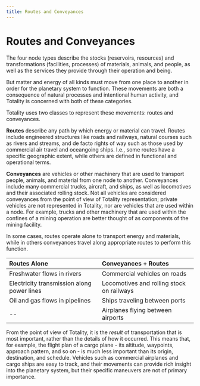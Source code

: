 ```yaml
---
title: Routes and Conveyances
---
```


# Routes and Conveyances

The four node types describe the stocks (reservoirs, resources) and transformations (facilities, processes) of materials, animals, and people, as well as the services they provide through their operation and being.

But matter and energy of all kinds must move from one place to another in order for the planetary system to function. These movements are both a consequence of natural processes and intentional human activity, and Totality is concerned with both of these categories.

Totality uses two classes to represent these movements: routes and conveyances.

**Routes** describe any path by which energy or material can travel. Routes include engineered structures like roads and railways, natural courses such as rivers and streams, and de facto rights of way such as those used by commercial air travel and oceangoing ships. I.e., some routes have a specific geographic extent, while others are defined in functional and operational terms.

**Conveyances** are vehicles or other machinery that are used to transport people, animals, and material from one node to another. Conveyances include many commercial trucks, aircraft, and ships, as well as locomotives and their associated rolling stock. Not all vehicles are considered conveyances from the point of view of Totality representation; private vehicles are not represented in Totality, nor are vehicles that are used within a node. For example, trucks and other machinery that are used within the confines of a mining operation are better thought of as components of the mining facility.

In some cases, routes operate alone to transport energy and materials, while in others conveyances travel along appropriate routes to perform this function. 

Routes Alone | Conveyances + Routes
:--- | :---
Freshwater flows in rivers | Commercial vehicles on roads
Electricity transmission along power lines | Locomotives and rolling stock on railways
Oil and gas flows in pipelines | Ships traveling between ports
-- | Airplanes flying between airports

From the point of view of Totality, it is the *result* of transportation that is most important, rather than the details of how it occurred. This means that, for example, the flight plan of a cargo plane - its altitude, waypoints, approach pattern, and so on - is much less important than its origin, destination, and schedule. Vehicles such as commercial airplanes and cargo ships are easy to track, and their movements can provide rich insight into the planetary system, but their specific maneuvers are not of primary importance.
